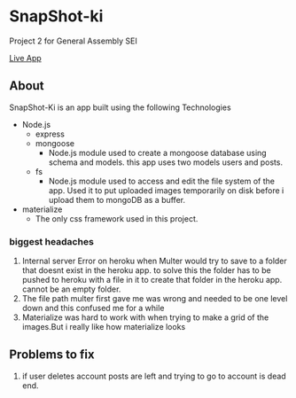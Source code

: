 # SnapShot-ki
Project 2 for General Assembly SEI

[Live App](https://snapshotski.herokuapp.com/)

## About
SnapShot-Ki is an app built using the following Technologies
- Node.js
	- express
	- mongoose
		- Node.js module used to create a mongoose database using schema and models. this app uses two models users and posts.
	- fs
		- Node.js module used to access and edit the file system of the app. Used it to put uploaded images temporarily on disk before i upload them to mongoDB as a buffer.
- materialize
	- The only css framework used in this project.

### biggest headaches
1. Internal server Error on heroku when Multer would try to save to a folder that doesnt exist in the heroku app. to solve this the folder has to be pushed to heroku with a file in it to create that folder in the heroku app. cannot be an empty folder.
2. The file path multer first gave me was wrong and needed to be one level down and this confused me for a while
3. Materialize was hard to work with when trying to make a grid of the images.But i really like how materialize looks

## Problems to fix

1. if user deletes account posts are left and trying to go to account is dead end.
